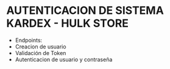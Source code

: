 # AUTENTICACION DE SISTEMA KARDEX - HULK STORE
- Endpoints:
- Creacion de usuario
- Validación de Token 
- Autenticacion de usuario y contraseña
